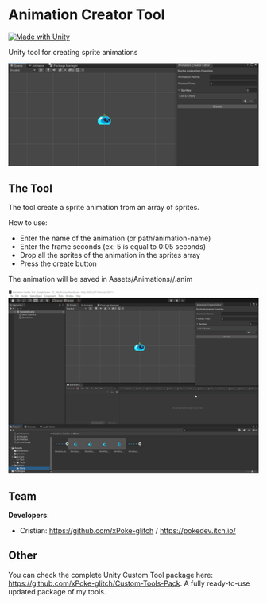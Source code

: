 # Animation Creator Tool
[![Made with Unity](https://img.shields.io/badge/Made%20with-Unity-57b9d3.svg?style=flat&logo=unity)](https://www.unity.com)

Unity tool for creating sprite animations

<img src="https://github.com/xPoke-glitch/Animation-Creator-Tool/blob/main/Screenshots/screen.png" width="750">

## The Tool

The tool create a sprite animation from an array of sprites.

How to use:
* Enter the name of the animation (or path/animation-name)
* Enter the frame seconds (ex: 5 is equal to 0:05 seconds)
* Drop all the sprites of the animation in the sprites array
* Press the create button

The animation will be saved in Assets/Animations/<path>/<animation-name>.anim

<img src="https://github.com/xPoke-glitch/Animation-Creator-Tool/blob/main/Screenshots/tool.gif" width="750">

## Team

**Developers**:
* Cristian: https://github.com/xPoke-glitch / https://pokedev.itch.io/
  
## Other
You can check the complete Unity Custom Tool package here: https://github.com/xPoke-glitch/Custom-Tools-Pack. A fully ready-to-use updated package of my tools.
